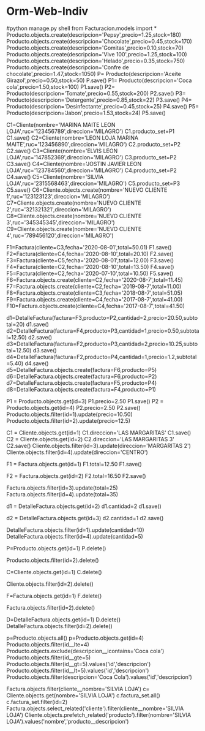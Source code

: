 # Orm-Web-Indiv
#python manage.py  shell
from Facturacion.models import *
Producto.objects.create(descripcion='Pepsy',precio=1.25,stock=180)
Producto.objects.create(descripcion='Chocolate',precio=0.45,stock=170)
Producto.objects.create(descripcion='Gomitas',precio=0.10,stock=70)
Producto.objects.create(descripcion='Vive 100',precio=1.25,stock=100)
Producto.objects.create(descripcion='Helado',precio=0.35,stock=750)
Producto.objects.create(descripcion='Confre de chocolate',precio=1.47,stock=1050)
P= Producto(descripcion='Aceite Girazol',precio=0.50,stock=50)
P.save()
P1= Producto(descripcion='Coca cola',precio=1.50,stock=100)
P1.save()
P2= Producto(descripcion='Tomate',precio=0.55,stock=200)
P2.save()
P3= Producto(descripcion='Detergente',precio=0.85,stock=22)
P3.save()
P4= Producto(descripcion='Desinfectante',precio=0.45,stock=25)
P4.save()
P5= Producto(descripcion='Jabon',precio=1.53,stock=24)
P5.save()


C1=Cliente(nombre='MARINA MAITE LEON LOJA',ruc='123456789',direccion='MILAGRO')
C1.producto_set=P1
C1.save()
C2=Cliente(nombre='LEON LOJA MARINA MAITE',ruc='123456890',direccion='MILAGRO')
C2.producto_set=P2
C2.save()
C3=Cliente(nombre='ELVIS LEON LOJA',ruc='147852369',direccion='MILAGRO')
C3.producto_set=P2
C3.save()
C4=Cliente(nombre='JOSTIN JAVIER LEON LOJA',ruc='123784560',direccion='MILAGRO')
C4.producto_set=P2
C4.save()
C5=Cliente(nombre='SILVIA LOJA',ruc='2315568463',direccion='MILAGRO')
C5.producto_set=P3
C5.save()
C6=Cliente.objects.create(nombre='NUEVO CLIENTE 1',ruc='123123123',direccion='MILAGRO')
C7=Cliente.objects.create(nombre='NUEVO CLIENTE 2',ruc='321321321',direccion='MILAGRO')
C8=Cliente.objects.create(nombre='NUEVO CLIENTE 3',ruc='345345345',direccion='MILAGRO')
C9=Cliente.objects.create(nombre='NUEVO CLIENTE 4',ruc='789456120',direccion='MILAGRO')


F1=Factura(cliente=C3,fecha='2020-08-01',total=50.01)
F1.save()
F2=Factura(cliente=C4,fecha='2020-08-10',total=20.10)
F2.save()
F3=Factura(cliente=C5,fecha='2020-08-01',total=12.00)
F3.save()
F4=Factura(cliente=C2,fecha='2020-08-10',total=13.50)
F4.save()
F5=Factura(cliente=C2,fecha='2020-07-10',total=10.50)
F5.save()
F6=Factura.objects.create(cliente=C2,fecha='2020-08-7',total=11.45)
F7=Factura.objects.create(cliente=C2,fecha='2019-08-7',total=11.00)
F8=Factura.objects.create(cliente=C3,fecha='2018-08-7',total=51.05)
F9=Factura.objects.create(cliente=C4,fecha='2017-08-7',total=41.00)
F10=Factura.objects.create(cliente=C4,fecha='2017-08-7',total=41.50)


d1=DetalleFactura(factura=F3,producto=P2,cantidad=2,precio=20.50,subtotal=20)
d1.save()
d2=DetalleFactura(factura=F4,producto=P3,cantidad=1,precio=0.50,subtotal=12.50)
d2.save()
d3=DetalleFactura(factura=F2,producto=P3,cantidad=2,precio=10.25,subtotal=12.50)
d3.save()
d4=DetalleFactura(factura=F2,producto=P4,cantidad=1,precio=1.2,subtotal=5.40)
d4.save()
d5=DetalleFactura.objects.create(factura=F6,producto=P5)
d6=DetalleFactura.objects.create(factura=F6,producto=P2)
d7=DetalleFactura.objects.create(factura=F5,producto=P4)
d8=DetalleFactura.objects.create(factura=F4,producto=P1)

P1 = Producto.objects.get(id=3)
P1.precio=2.50
P1.save()
P2 = Producto.objects.get(id=4)
P2.precio=2.50
P2.save()
Producto.objects.filter(id=1).update(precio=10.50)
Producto.objects.filter(id=2).update(precio=12.5)

C1 = Cliente.objects.get(id=1)
C1.direccion='LAS MARGARITAS'
C1.save()
C2 = Cliente.objects.get(id=2)
C2.direccion='LAS MARGARITAS 3'
C2.save()
Cliente.objects.filter(id=3).update(direccion='MARGARITAS 2')
Cliente.objects.filter(id=4).update(direccion='CENTRO')

F1 = Factura.objects.get(id=1)
F1.total=12.50
F1.save()

F2 = Factura.objects.get(id=2)
F2.total=16.50
F2.save()

Factura.objects.filter(id=3).update(total=25)
Factura.objects.filter(id=4).update(total=35)


d1 = DetalleFactura.objects.get(id=2)
d1.cantidad=2
d1.save()

d2 = DetalleFactura.objects.get(id=3)
d2.cantidad=1
d2.save()

DetalleFactura.objects.filter(id=1).update(cantidad=10)
DetalleFactura.objects.filter(id=4).update(cantidad=5)


P=Producto.objects.get(id=1)
P.delete()

Producto.objects.filter(id=2).delete()

C=Cliente.objects.get(id=1)
C.delete()

Cliente.objects.filter(id=2).delete()

F=Factura.objects.get(id=1)
F.delete()

Factura.objects.filter(id=2).delete()

D=DetalleFactura.objects.get(id=1)
D.delete()
DetalleFactura.objects.filter(id=2).delete()


p=Producto.objects.all()
p=Producto.objects.get(id=4)
Producto.objects.filter(id__lte=4)
Producto.objects.exclude(descripcion__icontains='Coca cola')
Producto.objects.filter(id__gte=5)
Producto.objects.filter(id__gt=5).values('id','descripcion')
Producto.objects.filter(id__lt=5).values('id','descripcion')
Producto.objects.filter(descripcion='Coca Cola').values('id','descripcion')

Factura.objects.filter(cliente__nombre='SILVIA LOJA')
c= Cliente.objects.get(nombre='SILVIA LOJA')
c.factura_set.all()
c.factura_set.filter(id=2)
Factura.objects.select_related('cliente').filter(cliente__nombre='SILVIA LOJA')
Cliente.objects.prefetch_related('producto').filter(nombre='SILVIA LOJA').values('nombre','producto__descripcion')
